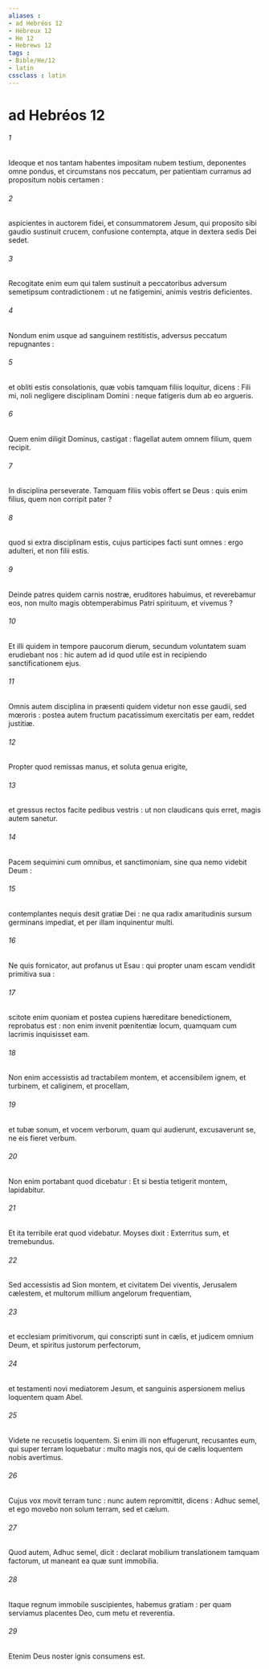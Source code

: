 ```yaml
---
aliases : 
- ad Hebréos 12
- Hébreux 12
- He 12
- Hebrews 12
tags : 
- Bible/He/12
- latin
cssclass : latin
---
```


# ad Hebréos 12

###### 1
Ideoque et nos tantam habentes impositam nubem testium, deponentes omne pondus, et circumstans nos peccatum, per patientiam curramus ad propositum nobis certamen :
###### 2
aspicientes in auctorem fidei, et consummatorem Jesum, qui proposito sibi gaudio sustinuit crucem, confusione contempta, atque in dextera sedis Dei sedet.
###### 3
Recogitate enim eum qui talem sustinuit a peccatoribus adversum semetipsum contradictionem : ut ne fatigemini, animis vestris deficientes.
###### 4
Nondum enim usque ad sanguinem restitistis, adversus peccatum repugnantes :
###### 5
et obliti estis consolationis, quæ vobis tamquam filiis loquitur, dicens : Fili mi, noli negligere disciplinam Domini : neque fatigeris dum ab eo argueris.
###### 6
Quem enim diligit Dominus, castigat : flagellat autem omnem filium, quem recipit.
###### 7
In disciplina perseverate. Tamquam filiis vobis offert se Deus : quis enim filius, quem non corripit pater ?
###### 8
quod si extra disciplinam estis, cujus participes facti sunt omnes : ergo adulteri, et non filii estis.
###### 9
Deinde patres quidem carnis nostræ, eruditores habuimus, et reverebamur eos, non multo magis obtemperabimus Patri spirituum, et vivemus ?
###### 10
Et illi quidem in tempore paucorum dierum, secundum voluntatem suam erudiebant nos : hic autem ad id quod utile est in recipiendo sanctificationem ejus.
###### 11
Omnis autem disciplina in præsenti quidem videtur non esse gaudii, sed mœroris : postea autem fructum pacatissimum exercitatis per eam, reddet justitiæ.
###### 12
Propter quod remissas manus, et soluta genua erigite,
###### 13
et gressus rectos facite pedibus vestris : ut non claudicans quis erret, magis autem sanetur.
###### 14
Pacem sequimini cum omnibus, et sanctimoniam, sine qua nemo videbit Deum :
###### 15
contemplantes nequis desit gratiæ Dei : ne qua radix amaritudinis sursum germinans impediat, et per illam inquinentur multi.
###### 16
Ne quis fornicator, aut profanus ut Esau : qui propter unam escam vendidit primitiva sua :
###### 17
scitote enim quoniam et postea cupiens hæreditare benedictionem, reprobatus est : non enim invenit pœnitentiæ locum, quamquam cum lacrimis inquisisset eam.
###### 18
Non enim accessistis ad tractabilem montem, et accensibilem ignem, et turbinem, et caliginem, et procellam,
###### 19
et tubæ sonum, et vocem verborum, quam qui audierunt, excusaverunt se, ne eis fieret verbum.
###### 20
Non enim portabant quod dicebatur : Et si bestia tetigerit montem, lapidabitur.
###### 21
Et ita terribile erat quod videbatur. Moyses dixit : Exterritus sum, et tremebundus.
###### 22
Sed accessistis ad Sion montem, et civitatem Dei viventis, Jerusalem cælestem, et multorum millium angelorum frequentiam,
###### 23
et ecclesiam primitivorum, qui conscripti sunt in cælis, et judicem omnium Deum, et spiritus justorum perfectorum,
###### 24
et testamenti novi mediatorem Jesum, et sanguinis aspersionem melius loquentem quam Abel.
###### 25
Videte ne recusetis loquentem. Si enim illi non effugerunt, recusantes eum, qui super terram loquebatur : multo magis nos, qui de cælis loquentem nobis avertimus.
###### 26
Cujus vox movit terram tunc : nunc autem repromittit, dicens : Adhuc semel, et ego movebo non solum terram, sed et cælum.
###### 27
Quod autem, Adhuc semel, dicit : declarat mobilium translationem tamquam factorum, ut maneant ea quæ sunt immobilia.
###### 28
Itaque regnum immobile suscipientes, habemus gratiam : per quam serviamus placentes Deo, cum metu et reverentia.
###### 29
Etenim Deus noster ignis consumens est.
